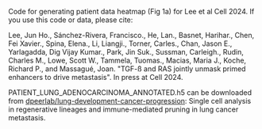 Code for generating patient data heatmap (Fig 1a) for Lee et al Cell 2024. If you use this code or data, please cite:

Lee, Jun Ho., Sánchez-Rivera, Francisco., He, Lan., Basnet, Harihar., Chen, Fei Xavier., Spina, Elena., Li, Liangji., Torner, Carles., Chan, Jason E., Yarlagadda, Dig Vijay Kumar., Park, Jin Suk., Sussman, Carleigh., Rudin, Charles M., Lowe, Scott W., Tammela, Tuomas., Macias, Maria J., Koche, Richard P., and Massagué, Joan. "TGF-ß and RAS jointly unmask primed enhancers to drive metastasis". In press at Cell 2024.

PATIENT_LUNG_ADENOCARCINOMA_ANNOTATED.h5 can be downloaded from [dpeerlab/lung-development-cancer-progression](https://github.com/dpeerlab/lung-development-cancer-progression): Single cell analysis in regenerative lineages and immune-mediated pruning in lung cancer metastasis.
